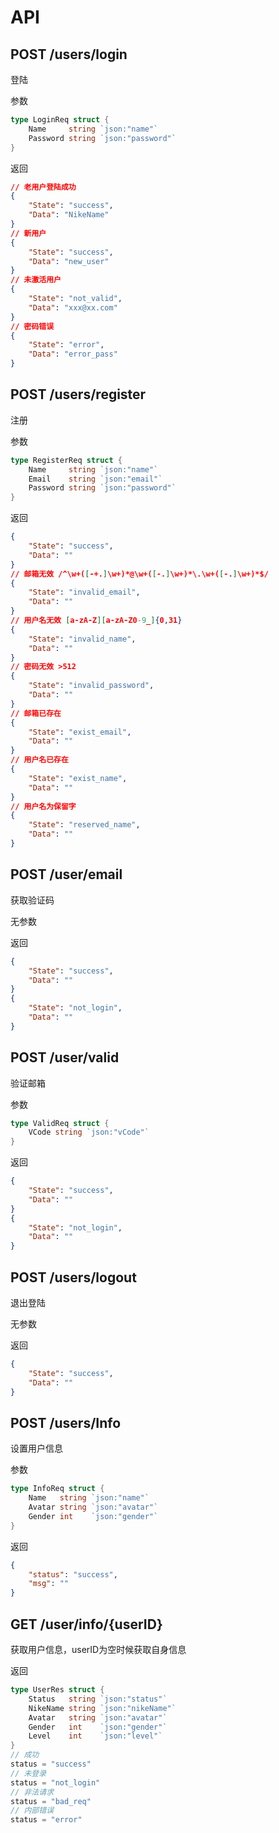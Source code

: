 # API

## POST /users/login

登陆

参数

```go
type LoginReq struct {
	Name     string `json:"name"`
	Password string `json:"password"`
}
```

返回

```json
// 老用户登陆成功
{
    "State": "success",
    "Data": "NikeName"
}
// 新用户
{
    "State": "success",
    "Data": "new_user"
}
// 未激活用户
{
    "State": "not_valid",
    "Data": "xxx@xx.com"
}
// 密码错误
{
    "State": "error",
    "Data": "error_pass"
}
```

## POST /users/register

注册

参数

```go
type RegisterReq struct {
	Name     string `json:"name"`
	Email    string `json:"email"`
	Password string `json:"password"`
}
```

返回

```json
{
    "State": "success",
    "Data": ""
}
// 邮箱无效 /^\w+([-+.]\w+)*@\w+([-.]\w+)*\.\w+([-.]\w+)*$/
{
    "State": "invalid_email",
    "Data": ""
}
// 用户名无效 [a-zA-Z][a-zA-Z0-9_]{0,31}
{
    "State": "invalid_name",
    "Data": ""
}
// 密码无效 >512
{
    "State": "invalid_password",
    "Data": ""
}
// 邮箱已存在
{
    "State": "exist_email",
    "Data": ""
}
// 用户名已存在
{
    "State": "exist_name",
    "Data": ""
}
// 用户名为保留字
{
    "State": "reserved_name",
    "Data": ""
}
```

## POST /user/email

获取验证码

无参数

返回

```json
{
    "State": "success",
    "Data": ""
}
{
    "State": "not_login",
    "Data": ""
}
```

## POST /user/valid

验证邮箱

参数

```go
type ValidReq struct {
	VCode string `json:"vCode"`
}
```

返回

```json
{
    "State": "success",
    "Data": ""
}
{
    "State": "not_login",
    "Data": ""
}
```

## POST /users/logout

退出登陆

无参数

返回

```json
{
    "State": "success",
    "Data": ""
}
```

## POST /users/Info

设置用户信息

参数

```go
type InfoReq struct {
	Name   string `json:"name"`
	Avatar string `json:"avatar"`
	Gender int    `json:"gender"`
}
```

返回

```json
{
    "status": "success",
    "msg": ""
}
```

## GET /user/info/{userID} 

获取用户信息，userID为空时候获取自身信息

返回

```go
type UserRes struct {
	Status   string `json:"status"`
	NikeName string `json:"nikeName"`
	Avatar   string `json:"avatar"`
	Gender   int    `json:"gender"`
	Level    int    `json:"level"`
}
// 成功
status = "success"
// 未登录
status = "not_login"
// 非法请求
status = "bad_req"
// 内部错误
status = "error"
```


